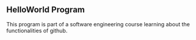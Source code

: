 ## HelloWorld Program

This program is part of a software engineering course learning about the functionalities of github.
